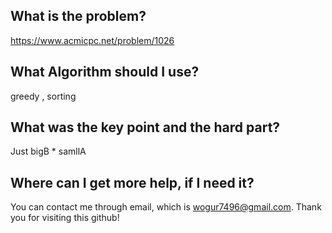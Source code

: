 ## What is the problem?

<https://www.acmicpc.net/problem/1026>

## What Algorithm should I use?

greedy , sorting

## What was the key point and the hard part?

Just bigB * samllA

## Where can I get more help, if I need it?

You can contact me through email, which is wogur7496@gmail.com.
Thank you for visiting this github!


